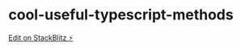 # cool-useful-typescript-methods

[Edit on StackBlitz ⚡️](https://stackblitz.com/edit/cool-useful-typescript-methods)
